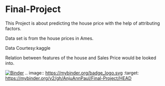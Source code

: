 # Final-Project

This Project is about predicting the house price with the help of attributing factors.

Data set is from the house prices in Ames.

Data Courtesy:kaggle

Relation between features of the house and Sales Price would be looked into.

[![Binder](https://mybinder.org/badge_logo.svg)](https://mybinder.org/v2/gh/AnjuAnnPaul/Final-Project/HEAD)
.. image:: https://mybinder.org/badge_logo.svg
 :target: https://mybinder.org/v2/gh/AnjuAnnPaul/Final-Project/HEAD
